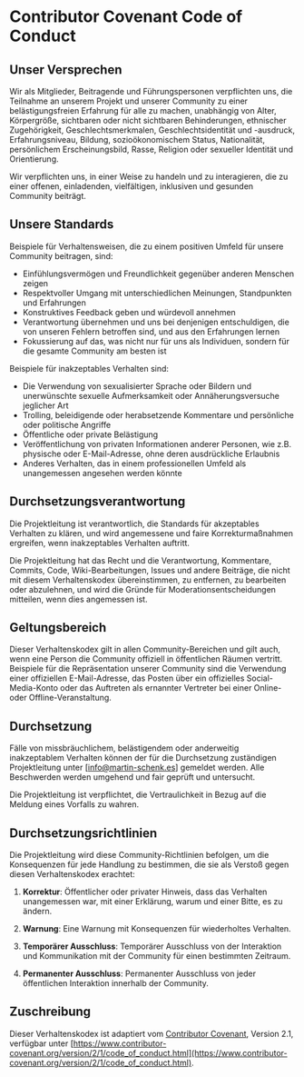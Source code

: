 # Contributor Covenant Code of Conduct

## Unser Versprechen

Wir als Mitglieder, Beitragende und Führungspersonen verpflichten uns, die Teilnahme an unserem Projekt und unserer Community zu einer belästigungsfreien Erfahrung für alle zu machen, unabhängig von Alter, Körpergröße, sichtbaren oder nicht sichtbaren Behinderungen, ethnischer Zugehörigkeit, Geschlechtsmerkmalen, Geschlechtsidentität und -ausdruck, Erfahrungsniveau, Bildung, sozioökonomischem Status, Nationalität, persönlichem Erscheinungsbild, Rasse, Religion oder sexueller Identität und Orientierung.

Wir verpflichten uns, in einer Weise zu handeln und zu interagieren, die zu einer offenen, einladenden, vielfältigen, inklusiven und gesunden Community beiträgt.

## Unsere Standards

Beispiele für Verhaltensweisen, die zu einem positiven Umfeld für unsere Community beitragen, sind:

* Einfühlungsvermögen und Freundlichkeit gegenüber anderen Menschen zeigen
* Respektvoller Umgang mit unterschiedlichen Meinungen, Standpunkten und Erfahrungen
* Konstruktives Feedback geben und würdevoll annehmen
* Verantwortung übernehmen und uns bei denjenigen entschuldigen, die von unseren Fehlern betroffen sind, und aus den Erfahrungen lernen
* Fokussierung auf das, was nicht nur für uns als Individuen, sondern für die gesamte Community am besten ist

Beispiele für inakzeptables Verhalten sind:

* Die Verwendung von sexualisierter Sprache oder Bildern und unerwünschte sexuelle Aufmerksamkeit oder Annäherungsversuche jeglicher Art
* Trolling, beleidigende oder herabsetzende Kommentare und persönliche oder politische Angriffe
* Öffentliche oder private Belästigung
* Veröffentlichung von privaten Informationen anderer Personen, wie z.B. physische oder E-Mail-Adresse, ohne deren ausdrückliche Erlaubnis
* Anderes Verhalten, das in einem professionellen Umfeld als unangemessen angesehen werden könnte

## Durchsetzungsverantwortung

Die Projektleitung ist verantwortlich, die Standards für akzeptables Verhalten zu klären, und wird angemessene und faire Korrekturmaßnahmen ergreifen, wenn inakzeptables Verhalten auftritt.

Die Projektleitung hat das Recht und die Verantwortung, Kommentare, Commits, Code, Wiki-Bearbeitungen, Issues und andere Beiträge, die nicht mit diesem Verhaltenskodex übereinstimmen, zu entfernen, zu bearbeiten oder abzulehnen, und wird die Gründe für Moderationsentscheidungen mitteilen, wenn dies angemessen ist.

## Geltungsbereich

Dieser Verhaltenskodex gilt in allen Community-Bereichen und gilt auch, wenn eine Person die Community offiziell in öffentlichen Räumen vertritt. Beispiele für die Repräsentation unserer Community sind die Verwendung einer offiziellen E-Mail-Adresse, das Posten über ein offizielles Social-Media-Konto oder das Auftreten als ernannter Vertreter bei einer Online- oder Offline-Veranstaltung.

## Durchsetzung

Fälle von missbräuchlichem, belästigendem oder anderweitig inakzeptablem Verhalten können der für die Durchsetzung zuständigen Projektleitung unter [info@martin-schenk.es] gemeldet werden. Alle Beschwerden werden umgehend und fair geprüft und untersucht.

Die Projektleitung ist verpflichtet, die Vertraulichkeit in Bezug auf die Meldung eines Vorfalls zu wahren.

## Durchsetzungsrichtlinien

Die Projektleitung wird diese Community-Richtlinien befolgen, um die Konsequenzen für jede Handlung zu bestimmen, die sie als Verstoß gegen diesen Verhaltenskodex erachtet:

1. **Korrektur**: Öffentlicher oder privater Hinweis, dass das Verhalten unangemessen war, mit einer Erklärung, warum und einer Bitte, es zu ändern.

2. **Warnung**: Eine Warnung mit Konsequenzen für wiederholtes Verhalten.

3. **Temporärer Ausschluss**: Temporärer Ausschluss von der Interaktion und Kommunikation mit der Community für einen bestimmten Zeitraum.

4. **Permanenter Ausschluss**: Permanenter Ausschluss von jeder öffentlichen Interaktion innerhalb der Community.

## Zuschreibung

Dieser Verhaltenskodex ist adaptiert vom [Contributor Covenant](https://www.contributor-covenant.org), Version 2.1, verfügbar unter [https://www.contributor-covenant.org/version/2/1/code_of_conduct.html](https://www.contributor-covenant.org/version/2/1/code_of_conduct.html).
